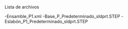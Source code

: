 Lista de archivos

-Ensamble_P1.xml
-Base_P_Predeterminado_sldprt.STEP
-Eslabón_P1_Predeterminado_sldprt.STEP
